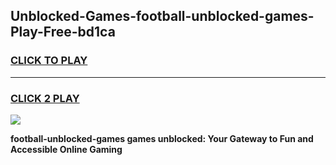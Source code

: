 
## Unblocked-Games-football-unblocked-games-Play-Free-bd1ca
<h3>
<a href="https://premium76.site?title=football-unblocked-games&ref=21A">CLICK TO PLAY</a></h3>
<hr>

<h3>
<a href="https://premium76.site?title=football-unblocked-games&ref=21A">CLICK 2 PLAY</a>
  
</h3>

<a href="https://premium76.site?title=football-unblocked-games&ref=21A"><img src="https://clearcache.store/games.png"></a>


**football-unblocked-games games unblocked: Your Gateway to Fun and Accessible Online Gaming**
